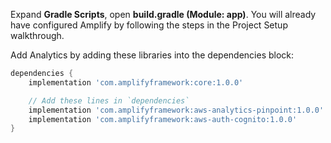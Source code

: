 Expand **Gradle Scripts**, open **build.gradle (Module: app)**. You will already have configured Amplify by following the steps in the Project Setup walkthrough.

Add Analytics by adding these libraries into the dependencies block:

```groovy
dependencies {
    implementation 'com.amplifyframework:core:1.0.0'

    // Add these lines in `dependencies`
    implementation 'com.amplifyframework:aws-analytics-pinpoint:1.0.0'
    implementation 'com.amplifyframework:aws-auth-cognito:1.0.0'
}
```
